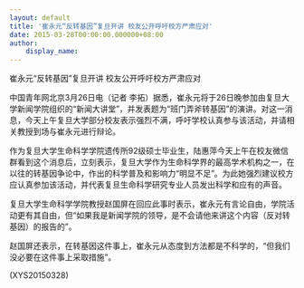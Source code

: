 ```yaml
---
layout: default
title: '崔永元“反转基因”复旦开讲 校友公开呼吁校方严肃应对'
date: 2015-03-28T00:00:00.000000+08:00
author:
    display_name: 
---
```


崔永元“反转基因”复旦开讲 校友公开呼吁校方严肃应对

中国青年网北京3月26日电（记者 李拓）据悉，崔永元将于26日晚参加由复旦大学新闻学院组织的“新闻大讲堂”，并发表题为“班门弄斧转基因”的演讲。对这一消息，今天上午复旦大学部分校友表示强烈不满，呼吁学校认真参与该活动，并请相关教授到场与崔永元进行辩论。

作为复旦大学生命科学学院遗传所92级硕士毕业生，陆惠萍今天上午在校友微信群看到这个消息后，立刻表示，复旦大学作为生命科学界的最高学术机构之一，在以往的转基因争论中，作出的科学普及和影响力“明显不足”。为此她强烈建议校方应认真参加该活动，并代表复旦生命科学研究专业人员发出科学和应有的声音。

复旦大学生命科学学院教授赵国屏在回应此事时表示，崔永元有言论自由，学院活动更有其自由，但“如果我是新闻学院的领导，是不会请他来讲这个内容（反对转基因）的报告的”。

赵国屏还表示，在转基因这件事上，崔永元从态度到方法都是不科学的，“但我们没必要在这件事上采取措施”。

(XYS20150328)

